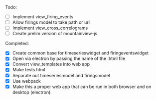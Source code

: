 Todo:

- [ ] Implement view_firing_events
- [ ] Allow firings model to take path or url
- [ ] Implement view_cross_correlograms
- [ ] Create prelim version of mountainview-js

Completed:

- [X] Create common base for timeserieswidget and firingeventswidget
- [X] Open via electron by passing the name of the .html file
- [X] Convert view_templates into web app
- [X] Make tests.html
- [X] Separate out timeseriesmodel and firingsmodel
- [X] Use webpack
- [X] Make this a proper web app that can be run in both browser and on desktop (electron).
